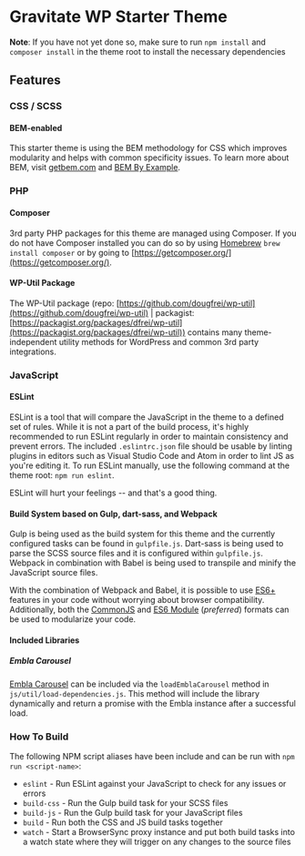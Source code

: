 # Gravitate WP Starter Theme

**Note**: If you have not yet done so, make sure to run `npm install` and `composer install` in the theme root to install the necessary dependencies

## Features

### CSS / SCSS

#### BEM-enabled

This starter theme is using the BEM methodology for CSS which improves modularity and helps with common specificity issues. To learn more about BEM, visit [getbem.com](http://getbem.com/) and [BEM By Example](https://seesparkbox.com/foundry/bem_by_example).

### PHP

#### Composer

3rd party PHP packages for this theme are managed using Composer. If you do not have Composer installed you can do so by using [Homebrew](https://brew.sh/) `brew install composer` or by going to [https://getcomposer.org/](https://getcomposer.org/).

#### WP-Util Package

The WP-Util package (repo: [https://github.com/dougfrei/wp-util](https://github.com/dougfrei/wp-util) | packagist: [https://packagist.org/packages/dfrei/wp-util](https://packagist.org/packages/dfrei/wp-util)) contains many theme-independent utility methods for WordPress and common 3rd party integrations.

### JavaScript

#### ESLint

ESLint is a tool that will compare the JavaScript in the theme to a defined set of rules. While it is not a part of the build process, it's highly recommended to run ESLint regularly in order to maintain consistency and prevent errors. The included `.eslintrc.json` file should be usable by linting plugins in editors such as Visual Studio Code and Atom in order to lint JS as you're editing it. To run ESLint manually, use the following command at the theme root: `npm run eslint`.

ESLint will hurt your feelings -- and that's a good thing.

#### Build System based on Gulp, dart-sass, and Webpack

Gulp is being used as the build system for this theme and the currently configured tasks can be found in `gulpfile.js`. Dart-sass is being used to parse the SCSS source files and it is configured within `gulpfile.js`. Webpack in combination with Babel is being used to transpile and minify the JavaScript source files.

With the combination of Webpack and Babel, it is possible to use [ES6+](https://babeljs.io/learn-es2015/) features in your code without worrying about browser compatibility. Additionally, both the [CommonJS](https://nodejs.org/docs/latest/api/modules.html) and [ES6 Module](https://developer.mozilla.org/en-US/docs/Web/JavaScript/Reference/Statements/import) (_preferred_) formats can be used to modularize your code.

#### Included Libraries

##### Embla Carousel

[Embla Carousel](https://www.embla-carousel.com/) can be included via the `loadEmblaCarousel` method in `js/util/load-dependencies.js`. This method will include the library dynamically and return a promise with the Embla instance after a successful load.

### How To Build

The following NPM script aliases have been include and can be run with `npm run <script-name>`:

-   `eslint` - Run ESLint against your JavaScript to check for any issues or errors
-   `build-css` - Run the Gulp build task for your SCSS files
-   `build-js` - Run the Gulp build task for your JavaScript files
-   `build` - Run both the CSS and JS build tasks together
-   `watch` - Start a BrowserSync proxy instance and put both build tasks into a watch state where they will trigger on any changes to the source files
